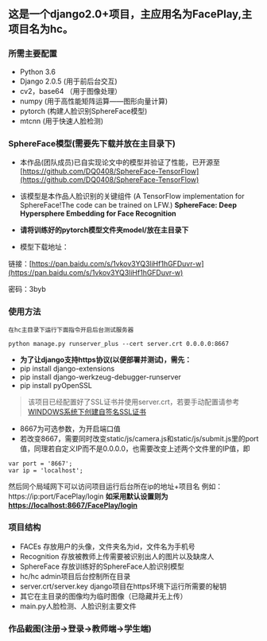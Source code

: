 ## 这是一个django2.0+项目，主应用名为FacePlay,主项目名为hc。
### 所需主要配置
- Python 3.6
- Django 2.0.5 (用于前后台交互)
- cv2，base64 （用于图像处理）
- numpy (用于高性能矩阵运算——图形向量计算)
- pytorch (构建人脸识别SphereFace模型)
- mtcnn (用于快速人脸检测)

### SphereFace模型(需要先下载并放在主目录下)
- 本作品(团队成员)已自实现论文中的模型并验证了性能，已开源至
[https://github.com/DQ0408/SphereFace-TensorFlow](https://github.com/DQ0408/SphereFace-TensorFlow)
- 该模型是本作品人脸识别的关键组件
(A TensorFlow implementation for SphereFace!The code can be trained on LFW.)
**SphereFace: Deep Hypersphere Embedding for Face Recognition**

- **请将训练好的pytorch模型文件夹model/放在主目录下**
- 模型下载地址：

链接：[https://pan.baidu.com/s/1vkov3YQ3liHf1hGFDuvr-w](https://pan.baidu.com/s/1vkov3YQ3liHf1hGFDuvr-w) 

密码：3byb
### 使用方法
	在hc主目录下运行下面指令开启后台测试服务器
```
python manage.py runserver_plus --cert server.crt 0.0.0.0:8667
```

- **为了让django支持https协议(以便部署并测试)，需先：**
- pip install django-extensions 
- pip install django-werkzeug-debugger-runserver 
- pip install pyOpenSSL 

> 该项目已经配置好了SSL证书并使用server.crt，若要手动配置请参考[WINDOWS系统下创建自签名SSL证书](http://www.webprague.com/detail.html?id=34) 

- 8667为可选参数，为开启端口值
- 若改变8667，需要同时改变static/js/camera.js和static/js/submit.js里的port值，同理若自定义IP而不是0.0.0.0，也需要改变上述两个文件里的IP值，即
```
var port = '8667';
var ip = 'localhost';
```

然后同个局域网下可以访问项目运行后台所在ip的地址+项目名
例如：https://ip:port/FacePlay/login
**如采用默认设置则为[https://localhost:8667/FacePlay/login](https://localhost:8667/FacePlay/login)**

### 项目结构
- FACEs 存放用户的头像，文件夹名为id，文件名为手机号
- Recognition 存放被教师上传需要被识别出人的图片以及缺席人
- SphereFace 存放训练好的SphereFace人脸识别模型
- hc/hc admin项目后台控制所在目录
- server.crt/server.key django项目在https环境下运行所需要的秘钥
- 其它在主目录的图像均为临时图像（已隐藏并无上传）
- main.py人脸检测、人脸识别主要文件

### 作品截图(注册->登录->教师端->学生端)
[](p/注册.png)
[](p/注册2.png)
[](p/登录.png)
[](p/登录2.png)
[](p/教师.png)
[](p/教师1.png)
[](p/教师1.5.png)
[](p/教师2.png)
[](p/教师3.png)
[](p/教师4.png)
[](p/教师6.png)
[](p/学生1.png)
[](p/学生2.png)